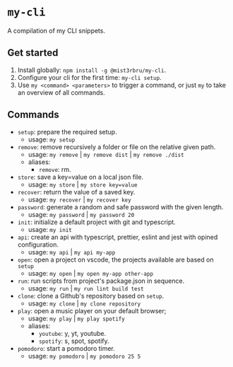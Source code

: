 # `my-cli`

A compilation of my CLI snippets.

## Get started

1. Install globally: `npm install -g @mist3rbru/my-cli`.
2. Configure your cli for the first time: `my-cli setup`.
3. Use `my <command> <parameters>` to trigger a command, or just `my` to take an overview of all commands.

## Commands

- `setup`: prepare the required setup.
  - usage: `my setup`
- `remove`: remove recursively a folder or file on the relative given path.
  - usage: `my remove` | `my remove dist` | `my remove ./dist`
  - aliases:
    - `remove`: rm.
- `store`: save a key=value on a local json file.
  - usage: `my store` | `my store key=value`
- `recover`: return the value of a saved key.
  - usage: `my recover` | `my recover key`
- `password`: generate a random and safe password with the given length.
  - usage: `my password` | `my password 20`
- `init`: initialize a default project with git and typescript.
  - usage: `my init`
- `api`: create an api with typescript, prettier, eslint and jest with opined configuration.
  - usage: `my api` | `my api my-app`
- `open`: open a project on vscode, the projects available are based on `setup`
  - usage: `my open` | `my open my-app other-app`
- `run`: run scripts from project's package.json in sequence.
  - usage: `my run` | `my run lint build test`
- `clone`: clone a Github's repository based on `setup`.
  - usage: `my clone` | `my clone repository`
- `play`: open a music player on your default browser;
  - usage: `my play` | `my play spotify`
  - aliases:
    - `youtube`: y, yt, youtube.
    - `spotify`: s, spot, spotify.
- `pomodoro`: start a pomodoro timer.
  - usage: `my pomodoro` | `my pomodoro 25 5`
